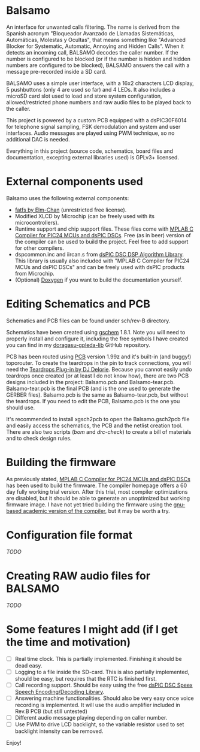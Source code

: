 Balsamo
=======

An interface for unwanted calls filtering. The name is derived from the Spanish acronym "Bloqueador Avanzado de Llamadas Sistemáticas, Automáticas, Molestas y Ocultas", that means something like "Advanced Blocker for Systematic, Automatic, Annoying and Hidden Calls". When it detects an incoming call, BALSAMO decodes the caller number. If the number is configured to be blocked (or if the number is hidden and hidden numbers are configured to be blocked), BALSAMO answers the call with a message pre-recorded inside a SD card.

BALSAMO uses a simple user interface, with a 16x2 characters LCD display, 5 pushbuttons (only 4 are used so far) and 4 LEDs. It also includes a microSD card slot used to load and store system configuration, allowed/restricted phone numbers and raw audio files to be played back to the caller.

This project is powered by a custom PCB equipped with a dsPIC30F6014 for telephone signal sampling, FSK demodulation and system and user interfaces. Audio messages are played using PWM technique, so no additional DAC is needed.

Everything in this project (source code, schematics, board files and documentation, excepting external libraries used) is GPLv3+ licensed.

External components used
========================

Balsamo uses the following external components:
- [fatfs by Elm-Chan](http://elm-chan.org/fsw/ff/00index_e.html) (unrestricted free license).
- Modified XLCD by Microchip (can be freely used with its microcontrollers).
- Runtime support and chip support files. These files come with [MPLAB C Compiler for PIC24 MCUs and dsPIC DSCs](http://www.microchip.com/stellent/idcplg?IdcService=SS_GET_PAGE&nodeId=1406&dDocName=en010065). Free (as in beer) version of the compiler can be used to build the project. Feel free to add support for other compilers.
- dspcommon.inc and iircan.s from [dsPIC DSC DSP Algorithm Library](http://www.microchip.com/stellent/idcplg?IdcService=SS_GET_PAGE&nodeId=1406&dDocName=en023598). This library is usually also included with "MPLAB C Compiler for PIC24 MCUs and dsPIC DSCs" and can be freely used with dsPIC products from Microchip.
- (Optional) [Doxygen](http://www.stack.nl/~dimitri/doxygen/) if you want to build the documentation yourself.

Editing Schematics and PCB
==========================

Schematics and PCB files can be found under sch/rev-B directory.

Schematics have been created using [gschem](http://www.gpleda.org/) 1.8.1. Note you will need to properly install and configure it, including the free symbols I have created you can find in my [doragasu-gpleda-lib](https://github.com/doragasu/doragasu-gpleda-lib) GitHub repository.

PCB has been routed using [PCB](http://pcb.geda-project.org) version 1.99z and it's built-in (and buggy!) toporouter. To create the teardrops in the pin to track connections, you will need the [Teardrops Plug-in by DJ Delorie](http://www.delorie.com/pcb/teardrops/). Because you cannot easily undo teardrops once created (or at least I do not know how), there are two PCB designs included in the project: Balsamo.pcb and Balsamo-tear.pcb. Balsamo-tear.pcb is the final PCB (and is the one used to generate the GERBER files). Balsamo.pcb is the same as Balsamo-tear.pcb, but without the teardrops. If you need to edit the PCB, Balsamo.pcb is the one you should use.

It's recommended to install xgsch2pcb to open the Balsamo.gsch2pcb file and easily access the schematics, the PCB and the netlist creation tool. There are also two scripts (*bom* and *drc-check*) to create a bill of materials and to check design rules.

Building the firmware
=====================

As previously stated, [MPLAB C Compiler for PIC24 MCUs and dsPIC DSCs](http://www.microchip.com/stellent/idcplg?IdcService=SS_GET_PAGE&nodeId=1406&dDocName=en010065) has been used to build the firmware. The compiler homepage offers a 60 day fully working trial version. After this trial, most compiler optimizations are disabled, but it should be able to generate an unoptimized but working firmware image. I have not yet tried building the firmware using the [gnu-based academic version of the compiler](http://www.microchip.com/stellent/idcplg?IdcService=SS_GET_PAGE&nodeId=1406&dDocName=en536656), but it may be worth a try.

Configuration file format
=========================

*TODO*

Creating RAW audio files for BALSAMO
====================================

*TODO*

Some features I might add (if I get the time and motivation)
============================================================

- [ ] Real time clock. This is partially implemented. Finishing it should be dead easy.
- [ ] Logging to a file inside the SD-card. This is also partially implemented, should be easy, but requires that the RTC is finished first.
- [ ] Call recording support. Should be easy using the free [dsPIC DSC Speex Speech Encoding/Decoding Library](http://www.microchip.com/stellent/idcplg?IdcService=SS_GET_PAGE&nodeId=1406&dDocName=en023610).
- [ ] Answering machine functionalities. Should also be very easy once voice recording is implemented. It will use the audio amplifier included in Rev.B PCB (but still untested) 
- [ ] Different audio message playing depending on caller number.
- [ ] Use PWM to drive LCD backlight, so the variable resistor used to set backlight intensity can be removed.

Enjoy!
